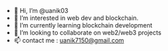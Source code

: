 - 👋 Hi, I’m @uanik03
- 👀 I’m interested in web dev and blockchain.
- :book: I’m currently learning blockchain development
- :handshake: I’m looking to collaborate on web2/web3 projects 
- 📫 contact me : uanik7150@gmail.com

<!---
uanik03/uanik03 is a ✨ special ✨ repository because its `README.md` (this file) appears on your GitHub profile.
- 😄 Pronouns: ...
- ⚡ Fun fact: ...
You can click the Preview link to take a look at your changes.
--->
